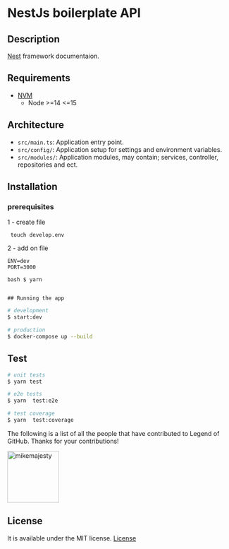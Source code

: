 # NestJs boilerplate API

## Description

[Nest](https://docs.nestjs.com/) framework documentaion.

## Requirements

- [NVM](https://github.com/nvm-sh/nvm#installing-and-updating)
  - Node >=14 <=15

## Architecture

- `src/main.ts`: Application entry point.
- `src/config/`: Application setup for settings and environment variables.
- `src/modules/`: Application modules, may contain; services, controller, repositories and ect.

## Installation


### prerequisites

1 - create file
```
 touch develop.env
```

2 - add on file
```
ENV=dev
PORT=3000

```


```
bash $ yarn
```

```

## Running the app

```

```bash
# development
$ start:dev
```

```bash
# production
$ docker-compose up --build
```

## Test

```bash
# unit tests
$ yarn test

# e2e tests
$ yarn  test:e2e

# test coverage
$ yarn  test:coverage
```

The following is a list of all the people that have contributed to Legend of GitHub. Thanks for your contributions!

[<img alt="mikemajesty" src="https://avatars1.githubusercontent.com/u/11630212?s=460&v=4&s=117" width="117">](https://github.com/mikemajesty)
## License

It is available under the MIT license.
[License](https://opensource.org/licenses/mit-license.php)

